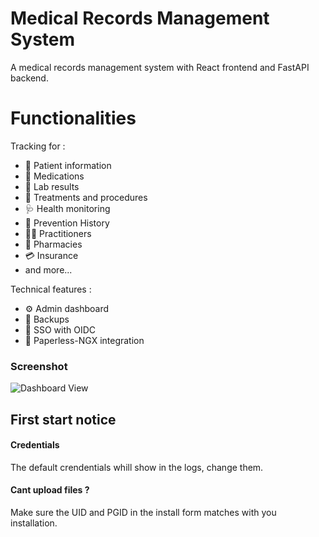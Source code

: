 # Medical Records Management System

A medical records management system with React frontend and FastAPI backend.

# Functionalities
Tracking for :
- 👤 Patient information
- 💊 Medications
- 🧪 Lab results
- 🏥 Treatments and procedures
- 🩺 Health monitoring
- 📅 Prevention History
- 👨‍⚕️ Practitioners
- 🏪 Pharmacies
- 💳 Insurance
- and more...

Technical features :
- ⚙️ Admin dashboard
- 💾 Backups
- 🔐 SSO with OIDC
- 🔗 Paperless-NGX integration 

### Screenshot

![Dashboard View](https://raw.githubusercontent.com/afairgiant/Personal-Medical-Records-Keeper/main/docs/assets/screenshots/Screenshot%202025-07-13%20154004_dash.png)

## First start notice
#### Credentials
The default crendentials whill show in the logs, change them.

#### Cant upload files ?
Make sure the UID and PGID in the install form matches with you installation.